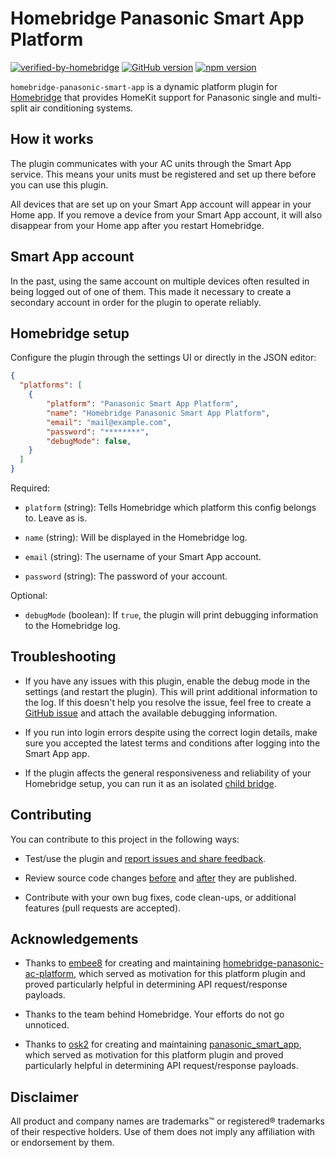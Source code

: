 # Homebridge Panasonic Smart App Platform

[![verified-by-homebridge](https://badgen.net/badge/homebridge/verified/purple)](https://github.com/homebridge/homebridge/wiki/Verified-Plugins)
[![GitHub version](https://img.shields.io/github/package-json/v/tasict/homebridge-panasonic-smart-app?label=GitHub)](https://github.com/tasict/homebridge-panasonic-smart-app)
[![npm version](https://img.shields.io/npm/v/homebridge-panasonic-smart-app?color=%23cb3837&label=npm)](https://www.npmjs.com/package/homebridge-panasonic-smart-app)

`homebridge-panasonic-smart-app` is a dynamic platform plugin for [Homebridge](https://homebridge.io) that provides HomeKit support for Panasonic single and multi-split air conditioning systems.

## How it works
The plugin communicates with your AC units through the Smart App service. This means your units must be registered and set up there before you can use this plugin.

All devices that are set up on your Smart App account will appear in your Home app. If you remove a device from your Smart App account, it will also disappear from your Home app after you restart Homebridge.

## Smart App account

In the past, using the same account on multiple devices often resulted in being logged out of one of them. This made it necessary to create a secondary account in order for the plugin to operate reliably.

## Homebridge setup
Configure the plugin through the settings UI or directly in the JSON editor:

```json
{
  "platforms": [
    {
        "platform": "Panasonic Smart App Platform",
        "name": "Homebridge Panasonic Smart App Platform",
        "email": "mail@example.com",
        "password": "********",
        "debugMode": false,
    }
  ]
}
```

Required:

* `platform` (string):
Tells Homebridge which platform this config belongs to. Leave as is.

* `name` (string):
Will be displayed in the Homebridge log.

* `email` (string):
The username of your Smart App account.

* `password` (string):
The password of your account.

Optional:

* `debugMode` (boolean):
If `true`, the plugin will print debugging information to the Homebridge log.

## Troubleshooting

- If you have any issues with this plugin, enable the debug mode in the settings (and restart the plugin). This will print additional information to the log. If this doesn't help you resolve the issue, feel free to create a [GitHub issue](https://github.com/tasict/homebridge-panasonic-smart-app/issues) and attach the available debugging information.

- If you run into login errors despite using the correct login details, make sure you accepted the latest terms and conditions after logging into the Smart App app.

- If the plugin affects the general responsiveness and reliability of your Homebridge setup, you can run it as an isolated [child bridge](https://github.com/homebridge/homebridge/wiki/Child-Bridges).

## Contributing

You can contribute to this project in the following ways:

* Test/use the plugin and [report issues and share feedback](https://github.com/tasict/homebridge-panasonic-smart-app/issues).

* Review source code changes [before](https://github.com/tasict/homebridge-panasonic-smart-app/pulls) and [after](https://github.com/tasict/homebridge-panasonic-smart-app/commits/master) they are published.

* Contribute with your own bug fixes, code clean-ups, or additional features (pull requests are accepted).

## Acknowledgements
* Thanks to [embee8](https://github.com/embee8) for creating and maintaining [homebridge-panasonic-ac-platform](https://github.com/embee8/homebridge-panasonic-ac-platform), which served as motivation for this platform plugin and proved particularly helpful in determining API request/response payloads.

* Thanks to the team behind Homebridge. Your efforts do not go unnoticed.

* Thanks to [osk2](https://github.com/osk2) for creating and maintaining [panasonic_smart_app](https://github.com/osk2/panasonic_smart_app), which served as motivation for this platform plugin and proved particularly helpful in determining API request/response payloads.


## Disclaimer
All product and company names are trademarks™ or registered® trademarks of their respective holders. Use of them does not imply any affiliation with or endorsement by them.
